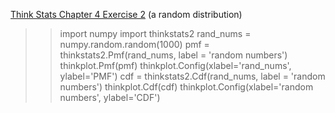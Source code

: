 [Think Stats Chapter 4 Exercise 2](http://greenteapress.com/thinkstats2/html/thinkstats2005.html#toc41) (a random distribution)

>> import numpy
import thinkstats2
rand_nums = numpy.random.random(1000)
pmf = thinkstats2.Pmf(rand_nums, label = 'random numbers')
thinkplot.Pmf(pmf)
thinkplot.Config(xlabel='rand_nums', ylabel='PMF')
cdf = thinkstats2.Cdf(rand_nums, label = 'random numbers')
thinkplot.Cdf(cdf)
thinkplot.Config(xlabel='random numbers', ylabel='CDF')